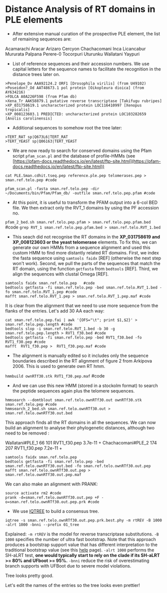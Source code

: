 # Distance Analysis of RT domains in PLE elements

- After extensive manual curation of the prospective PLE element, the list of remaining sequences are:

Acamarachi
Aracar
Arizaro
Cercyon
Chachacomani
Inca
Licancabur
Mururata
Palpana
Perere-0
Tocorpuri
Uturunku
Wallatani
Yaypuri


- List of reference sequences and their accession numbers. We use capital letters for the sequence names to facilitate the recognition in the distance trees later on. 

```
>Penelope_Dv AAA92124.2 ORF1 [Drosophila virilis] (from U49102)
>Poseidon?_Od AAT48673.1 pol protein [Oikopleura dioica] (from AY634216)
>FOLCA A0A226F598 (from Pfam db)
>Xena_Tr AAK58879.1 putative reverse transcriptase [Takifugu rubripes]
>XP_031758619.1 uncharacterized protein LOC116410997 [Xenopus tropicalis]
>XP_008123603.1 PREDICTED: uncharacterized protein LOC103282659 [Anolis carolinensis]
```

- Additional sequences to somehow root the tree later:
```
>TERT_RAT sp|Q673L6|TERT_RAT 
>TERT_YEAST sp|Q06163|TERT_YEAST 
```


- We are now ready to search for conserved domains using the Pfam script `pfam_scan.pl` and the database of profile-HMMs (see [https://pfam-docs.readthedocs.io/en/latest/ftp-site.html](https://pfam-docs.readthedocs.io/en/latest/ftp-site.html))

```
cat PLE.Sman.cdhit.tseq.pep reference.ple.pep telomerases.pep > sman.ref.telo.pep #code

pfam_scan.pl -fasta sman.ref.telo.pep -dir ~/Documents/bin/Pfam/Pfam_db/ -outfile sman.ref.telo.pep.pfam #code

```

- At this point, it is useful to transform the PFAM output into a 6-col BED file. We then extract only the RVT_1 domains by using the PF accession no. 

`pfam_2_bed.sh sman.ref.telo.pep.pfam > sman.ref.telo.pep.pfam.bed ` #code
`grep RVT_1 sman.ref.telo.pep.pfam.bed > sman.ref.telo.RVT_1.bed`

- This seach did not recognise the RT domains in the **XP\_031758619 and XP\_008123603 or  the yeast telomerase** elements. To fix this, we can generate our own HMMs from a sequence alignment and used this custom HMM to find more distantly related RT domains. First, we index the fasta sequence using `samtools faidx` [REF] (otherwise the next step won't work). Second, we pull the parts of the sequences that match the RT domain, using the function `getfasta` from `bedtools` [REF]. Third, we align the sequences with clustal Omega [REF]. 

```
samtools faidx sman.ref.telo.pep   #code
bedtools getfasta -fi sman.ref.telo.pep -bed sman.ref.telo.RVT_1.bed -fo sman.ref.telo.RVT_1.pep #code
mafft sman.ref.telo.RVT_1.pep > sman.ref.telo.RVT_1.pep.maf #code
```

It is clear from the alignment that we need to use more sequence from the flanks of the entries. Let's add 30 AA each way:

```
cat sman.ref.telo.pep.fai | awk '{OFS="\t"; print $1,$2}' > sman.ref.telo.pep.length #code
bedtools slop -i sman.ref.telo.RVT_1.bed -b 30 -g sman.ref.telo.pep.length > RVT1_f30.bed #code
bedtools getfasta -fi sman.ref.telo.pep -bed RVT1_f30.bed -fo RVT1_f30.pep #code
mafft  RVT1_f30.pep >  RVT1_f30.pep.maf #code
```

- The alignment is manually edited so it includes only the sequence boundaries described in the RT alignment of figure 2 from Arkipova 2006. This is used to generate own RT hmm.

`hmmbuild ownRTf30.stk RVT1_f30.pep.maf` #code

- And we can use this new HMM (stored in a stockolm format) to search the peptide sequences again plus the telomere sequences.


```
hmmsearch --domtblout sman.ref.telo.ownRTf30.out ownRTf30.stk sman.ref.telo.pep #code
hmmsearch_2_bed.sh sman.ref.telo.ownRTf30.out > sman.ref.telo.ownRTf30.out.bed
```

This approach finds all the RT domains in all the sequences. We can now build an alignment to analyse their phylogenetic distances, although two need to be removed :

Wallatani#PLE\_1	66	101	RVT1\_f30.pep	3.7e-11	+
Chachacomani#PLE\_2	174	207	RVT1\_f30.pep	7.2e-11	+


```
samtools faidx sman.ref.telo.pep
bedtools getfasta -fi sman.ref.telo.pep -bed sman.ref.telo.ownRTf30.out.bed -fo sman.ref.telo.ownRTf30.out.pep
mafft sman.ref.telo.ownRTf30.out.pep > sman.ref.telo.ownRTf30.out.pep.maf
```

We can also make an alignment with PRANK:
```
source activate rm2 #code
prank -d=sman.ref.telo.ownRTf30.out.pep +F -o=sman.ref.telo.ownRTf30.out.pep.prk #code
```

- We use [IQTREE](http://www.iqtree.org/) to build a consensus tree. 

`iqtree -s sman.ref.telo.ownRTf30.out.pep.prk.best.phy -m rtREV -B 1000 -alrt 1000 -bnni --prefix 01_tree`

Explained:
`-m rtREV` is the model for reverse transcriptase substitutions.
`-B 1000` specifies the number of ultra fast bootstrap. Note that this approach produces a bootstrap support value that has different interpretation to the traditional bootstrap value (see this [help](http://www.iqtree.org/doc/Frequently-Asked-Questions#how-do-i-interpret-ultrafast-bootstrap-ufboot-support-values) page).
`-alrt 1000` performs the SH-aLRT test, **one would typically start to rely on the clade if its SH-aLRT >= 80% and UFboot >= 95%.**
`-bnni` reduce the risk of overestimating branch supports with UFBoot due to severe model violations.

Tree looks pretty good. 

Let's edit the names of the entries so the tree looks even prettier!


